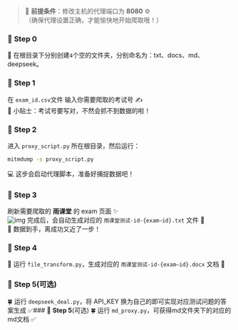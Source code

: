> 🚀 **前提条件**：修改主机的代理端口为 **8080** ⚙️  
> （确保代理设置正确，才能愉快地开始爬取哦！）

### 🌟 **Step 0**
🍄 在根目录下分别创建`4`个空的文件夹，分别命名为：txt、docs、md、deepseek。

### 🌟 **Step 1**  
在 `exam_id.csv`文件 输入你需要爬取的考试号 ✍️  
📌 小贴士：考试号要写对，不然会抓不到数据的啦！

### 🌟 **Step 2**  
进入 `proxy_script.py` 所在根目录，然后运行：  
```bash
mitmdump -s proxy_script.py
```  
💻 这步会启动代理脚本，准备好捕捉数据吧！

### 🌟 **Step 3**  
刷新需要爬取的 **雨课堂** 的 exam 页面 ✨  
![img](https://cdn.jsdelivr.net/gh/paiad/picture-bed@main/img/ykt-url-v1.png)
完成后，会自动生成对应的 `雨课堂测试-id-{exam—id}.txt` 文件 📄  
🎯 数据到手，离成功又近了一步！

### 🌟 **Step 4**  
🍃 运行 `file_transform.py`，生成对应的 `雨课堂测试-id-{exam—id}.docx` 文档 📜  

### 🌟 **Step 5**(可选)
🍀 运行 `deepseek_deal.py`，将 API_KEY 换为自己的即可实现对应测试问题的答案生成 ✅### 🌟 **Step 5**(可选)
🍀 运行 `md_proxy.py`，可获得md文件夹下的对应的md文档 ✅
